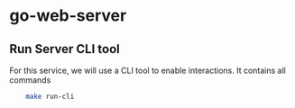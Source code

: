 # go-web-server

## Run Server CLI tool

For this service, we will use a CLI tool to enable interactions. It contains all commands

```bash
    make run-cli
```
